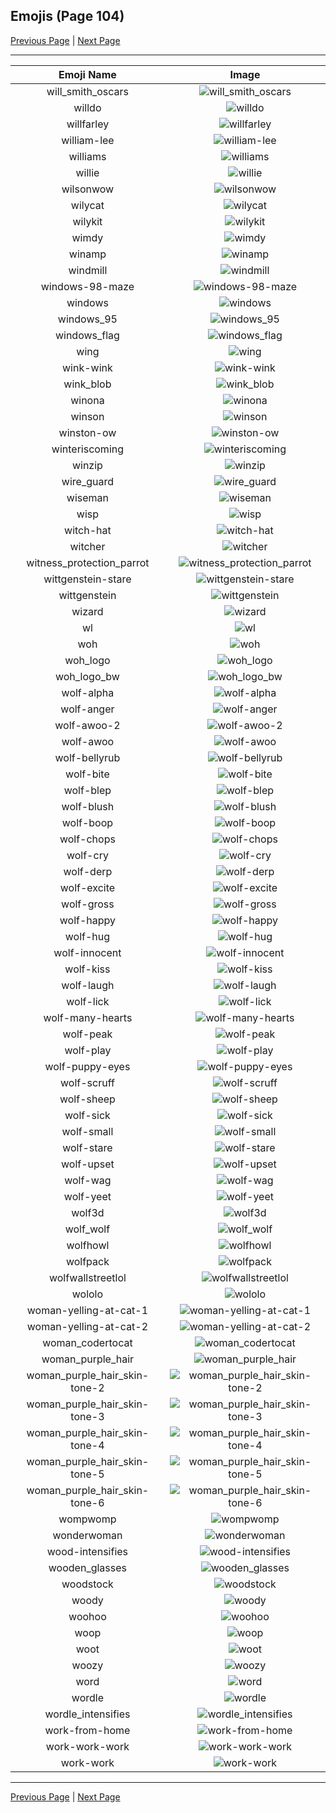 
## Emojis (Page 104)

[Previous Page](/docs/hashicorp/page-w-0103.md)
  | [Next Page](/docs/hashicorp/page-w-0105.md)

<hr />

|Emoji Name|Image|
| :-: | :-: |
|will_smith_oscars| ![will_smith_oscars](/emojis/hashicorp/will_smith_oscars.jpg)|
|willdo| ![willdo](/emojis/hashicorp/willdo.png)|
|willfarley| ![willfarley](/emojis/hashicorp/willfarley.png)|
|william-lee| ![william-lee](/emojis/hashicorp/william-lee.png)|
|williams| ![williams](/emojis/hashicorp/williams.png)|
|willie| ![willie](/emojis/hashicorp/willie.jpg)|
|wilsonwow| ![wilsonwow](/emojis/hashicorp/wilsonwow.gif)|
|wilycat| ![wilycat](/emojis/hashicorp/wilycat.png)|
|wilykit| ![wilykit](/emojis/hashicorp/wilykit.png)|
|wimdy| ![wimdy](/emojis/hashicorp/wimdy.gif)|
|winamp| ![winamp](/emojis/hashicorp/winamp.png)|
|windmill| ![windmill](/emojis/hashicorp/windmill.png)|
|windows-98-maze| ![windows-98-maze](/emojis/hashicorp/windows-98-maze.gif)|
|windows| ![windows](/emojis/hashicorp/windows.png)|
|windows_95| ![windows_95](/emojis/hashicorp/windows_95.jpg)|
|windows_flag| ![windows_flag](/emojis/hashicorp/windows_flag.gif)|
|wing| ![wing](/emojis/hashicorp/wing.png)|
|wink-wink| ![wink-wink](/emojis/hashicorp/wink-wink.png)|
|wink_blob| ![wink_blob](/emojis/hashicorp/wink_blob.png)|
|winona| ![winona](/emojis/hashicorp/winona.png)|
|winson| ![winson](/emojis/hashicorp/winson.png)|
|winston-ow| ![winston-ow](/emojis/hashicorp/winston-ow.png)|
|winteriscoming| ![winteriscoming](/emojis/hashicorp/winteriscoming.png)|
|winzip| ![winzip](/emojis/hashicorp/winzip.png)|
|wire_guard| ![wire_guard](/emojis/hashicorp/wire_guard.png)|
|wiseman| ![wiseman](/emojis/hashicorp/wiseman.png)|
|wisp| ![wisp](/emojis/hashicorp/wisp.png)|
|witch-hat| ![witch-hat](/emojis/hashicorp/witch-hat.png)|
|witcher| ![witcher](/emojis/hashicorp/witcher.png)|
|witness_protection_parrot| ![witness_protection_parrot](/emojis/hashicorp/witness_protection_parrot.gif)|
|wittgenstein-stare| ![wittgenstein-stare](/emojis/hashicorp/wittgenstein-stare.png)|
|wittgenstein| ![wittgenstein](/emojis/hashicorp/wittgenstein.png)|
|wizard| ![wizard](/emojis/hashicorp/wizard.png)|
|wl| ![wl](/emojis/hashicorp/wl.gif)|
|woh| ![woh](/emojis/hashicorp/woh.png)|
|woh_logo| ![woh_logo](/emojis/hashicorp/woh_logo.png)|
|woh_logo_bw| ![woh_logo_bw](/emojis/hashicorp/woh_logo_bw.png)|
|wolf-alpha| ![wolf-alpha](/emojis/hashicorp/wolf-alpha.png)|
|wolf-anger| ![wolf-anger](/emojis/hashicorp/wolf-anger.png)|
|wolf-awoo-2| ![wolf-awoo-2](/emojis/hashicorp/wolf-awoo-2.png)|
|wolf-awoo| ![wolf-awoo](/emojis/hashicorp/wolf-awoo.png)|
|wolf-bellyrub| ![wolf-bellyrub](/emojis/hashicorp/wolf-bellyrub.png)|
|wolf-bite| ![wolf-bite](/emojis/hashicorp/wolf-bite.png)|
|wolf-blep| ![wolf-blep](/emojis/hashicorp/wolf-blep.png)|
|wolf-blush| ![wolf-blush](/emojis/hashicorp/wolf-blush.png)|
|wolf-boop| ![wolf-boop](/emojis/hashicorp/wolf-boop.png)|
|wolf-chops| ![wolf-chops](/emojis/hashicorp/wolf-chops.png)|
|wolf-cry| ![wolf-cry](/emojis/hashicorp/wolf-cry.png)|
|wolf-derp| ![wolf-derp](/emojis/hashicorp/wolf-derp.png)|
|wolf-excite| ![wolf-excite](/emojis/hashicorp/wolf-excite.png)|
|wolf-gross| ![wolf-gross](/emojis/hashicorp/wolf-gross.png)|
|wolf-happy| ![wolf-happy](/emojis/hashicorp/wolf-happy.png)|
|wolf-hug| ![wolf-hug](/emojis/hashicorp/wolf-hug.png)|
|wolf-innocent| ![wolf-innocent](/emojis/hashicorp/wolf-innocent.png)|
|wolf-kiss| ![wolf-kiss](/emojis/hashicorp/wolf-kiss.png)|
|wolf-laugh| ![wolf-laugh](/emojis/hashicorp/wolf-laugh.png)|
|wolf-lick| ![wolf-lick](/emojis/hashicorp/wolf-lick.png)|
|wolf-many-hearts| ![wolf-many-hearts](/emojis/hashicorp/wolf-many-hearts.png)|
|wolf-peak| ![wolf-peak](/emojis/hashicorp/wolf-peak.png)|
|wolf-play| ![wolf-play](/emojis/hashicorp/wolf-play.png)|
|wolf-puppy-eyes| ![wolf-puppy-eyes](/emojis/hashicorp/wolf-puppy-eyes.png)|
|wolf-scruff| ![wolf-scruff](/emojis/hashicorp/wolf-scruff.png)|
|wolf-sheep| ![wolf-sheep](/emojis/hashicorp/wolf-sheep.png)|
|wolf-sick| ![wolf-sick](/emojis/hashicorp/wolf-sick.png)|
|wolf-small| ![wolf-small](/emojis/hashicorp/wolf-small.png)|
|wolf-stare| ![wolf-stare](/emojis/hashicorp/wolf-stare.png)|
|wolf-upset| ![wolf-upset](/emojis/hashicorp/wolf-upset.png)|
|wolf-wag| ![wolf-wag](/emojis/hashicorp/wolf-wag.png)|
|wolf-yeet| ![wolf-yeet](/emojis/hashicorp/wolf-yeet.png)|
|wolf3d| ![wolf3d](/emojis/hashicorp/wolf3d.gif)|
|wolf_wolf| ![wolf_wolf](/emojis/hashicorp/wolf_wolf.png)|
|wolfhowl| ![wolfhowl](/emojis/hashicorp/wolfhowl.jpg)|
|wolfpack| ![wolfpack](/emojis/hashicorp/wolfpack.png)|
|wolfwallstreetlol| ![wolfwallstreetlol](/emojis/hashicorp/wolfwallstreetlol.png)|
|wololo| ![wololo](/emojis/hashicorp/wololo.png)|
|woman-yelling-at-cat-1| ![woman-yelling-at-cat-1](/emojis/hashicorp/woman-yelling-at-cat-1.png)|
|woman-yelling-at-cat-2| ![woman-yelling-at-cat-2](/emojis/hashicorp/woman-yelling-at-cat-2.png)|
|woman_codertocat| ![woman_codertocat](/emojis/hashicorp/woman_codertocat.png)|
|woman_purple_hair| ![woman_purple_hair](/emojis/hashicorp/woman_purple_hair.png)|
|woman_purple_hair_skin-tone-2| ![woman_purple_hair_skin-tone-2](/emojis/hashicorp/woman_purple_hair_skin-tone-2.png)|
|woman_purple_hair_skin-tone-3| ![woman_purple_hair_skin-tone-3](/emojis/hashicorp/woman_purple_hair_skin-tone-3.png)|
|woman_purple_hair_skin-tone-4| ![woman_purple_hair_skin-tone-4](/emojis/hashicorp/woman_purple_hair_skin-tone-4.png)|
|woman_purple_hair_skin-tone-5| ![woman_purple_hair_skin-tone-5](/emojis/hashicorp/woman_purple_hair_skin-tone-5.png)|
|woman_purple_hair_skin-tone-6| ![woman_purple_hair_skin-tone-6](/emojis/hashicorp/woman_purple_hair_skin-tone-6.png)|
|wompwomp| ![wompwomp](/emojis/hashicorp/wompwomp.gif)|
|wonderwoman| ![wonderwoman](/emojis/hashicorp/wonderwoman.png)|
|wood-intensifies| ![wood-intensifies](/emojis/hashicorp/wood-intensifies.gif)|
|wooden_glasses| ![wooden_glasses](/emojis/hashicorp/wooden_glasses.png)|
|woodstock| ![woodstock](/emojis/hashicorp/woodstock.png)|
|woody| ![woody](/emojis/hashicorp/woody.png)|
|woohoo| ![woohoo](/emojis/hashicorp/woohoo.png)|
|woop| ![woop](/emojis/hashicorp/woop.gif)|
|woot| ![woot](/emojis/hashicorp/woot.png)|
|woozy| ![woozy](/emojis/hashicorp/woozy.png)|
|word| ![word](/emojis/hashicorp/word.png)|
|wordle| ![wordle](/emojis/hashicorp/wordle.png)|
|wordle_intensifies| ![wordle_intensifies](/emojis/hashicorp/wordle_intensifies.gif)|
|work-from-home| ![work-from-home](/emojis/hashicorp/work-from-home.jpg)|
|work-work-work| ![work-work-work](/emojis/hashicorp/work-work-work.png)|
|work-work| ![work-work](/emojis/hashicorp/work-work.png)|

<hr/>

[Previous Page](/docs/hashicorp/page-w-0103.md)
  | [Next Page](/docs/hashicorp/page-w-0105.md)